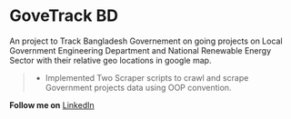 # GoveTrack BD
An project to Track Bangladesh Governement on going projects on Local Government Engineering Department and National Renewable Energy Sector with their relative geo locations in google map.

> - Implemented Two Scraper scripts to crawl and scrape Government projects data using OOP convention.

**Follow me on**
[LinkedIn](linkedin.com/in/jahir-raihan-3b0207204/)

